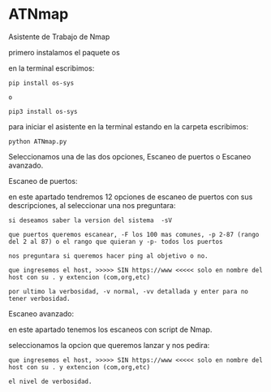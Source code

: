 # ATNmap
Asistente de Trabajo de Nmap


primero instalamos el paquete os

en la terminal escribimos:

    pip install os-sys
    
    o
    
    pip3 install os-sys
    
    
para iniciar el asistente en la terminal estando en la carpeta escribimos:
    
    python ATNmap.py
    
    
Seleccionamos una de las dos opciones, Escaneo de puertos o Escaneo avanzado.

Escaneo de puertos:

en este apartado tendremos 12 opciones de escaneo de puertos con sus descripciones, al seleccionar una nos preguntara:

    si deseamos saber la version del sistema  -sV
    
    que puertos queremos escanear, -F los 100 mas comunes, -p 2-87 (rango del 2 al 87) o el rango que quieran y -p- todos los puertos
    
    nos preguntara si queremos hacer ping al objetivo o no.
    
    que ingresemos el host, >>>>> SIN https://www <<<<< solo en nombre del host con su . y extencion (com,org,etc)
    
    por ultimo la verbosidad, -v normal, -vv detallada y enter para no tener verbosidad.
    
Escaneo avanzado:

en este apartado tenemos los escaneos con script de Nmap.

  seleccionamos la opcion que queremos lanzar y nos pedira:
  
    que ingresemos el host, >>>>> SIN https://www <<<<< solo en nombre del host con su . y extencion (com,org,etc)
    
    el nivel de verbosidad.
    
    
    
    
  
  
